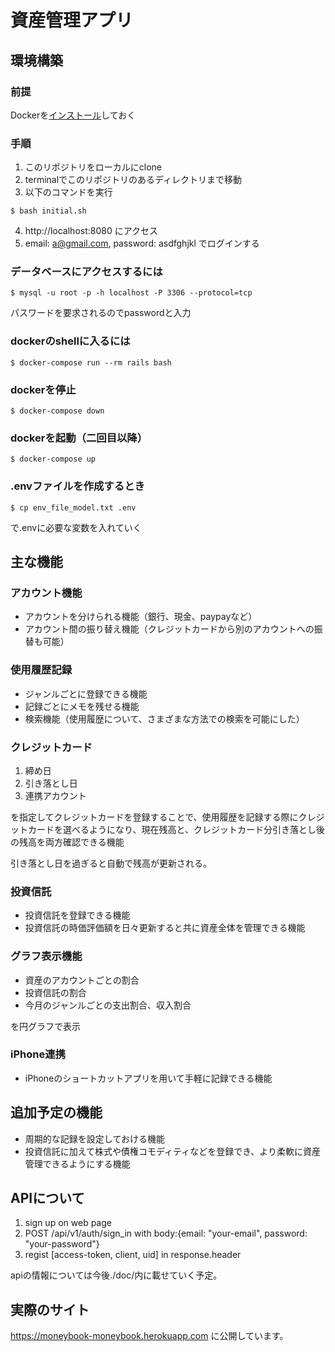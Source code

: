 # 資産管理アプリ

## 環境構築
### 前提
Dockerを[インストール](https://hub.docker.com/editions/community/docker-ce-desktop-mac)しておく

### 手順
1. このリポジトリをローカルにclone
2. terminalでこのリポジトリのあるディレクトリまで移動
3. 以下のコマンドを実行
```
$ bash initial.sh
```
4. http://localhost:8080
にアクセス
5. email: a@gmail.com, password: asdfghjkl でログインする


### データベースにアクセスするには
```
$ mysql -u root -p -h localhost -P 3306 --protocol=tcp
```

パスワードを要求されるのでpasswordと入力

### dockerのshellに入るには
```
$ docker-compose run --rm rails bash
```

### dockerを停止
```
$ docker-compose down
```

### dockerを起動（二回目以降）
```
$ docker-compose up
```

### .envファイルを作成するとき
```
$ cp env_file_model.txt .env
```
で.envに必要な変数を入れていく



## 主な機能
### アカウント機能
* アカウントを分けられる機能（銀行、現金、paypayなど）
* アカウント間の振り替え機能（クレジットカードから別のアカウントへの振替も可能）

### 使用履歴記録
* ジャンルごとに登録できる機能
* 記録ごとにメモを残せる機能
* 検索機能（使用履歴について、さまざまな方法での検索を可能にした）

### クレジットカード
1. 締め日
2. 引き落とし日
3. 連携アカウント

を指定してクレジットカードを登録することで、使用履歴を記録する際にクレジットカードを選べるようになり、現在残高と、クレジットカード分引き落とし後の残高を両方確認できる機能

引き落とし日を過ぎると自動で残高が更新される。

### 投資信託
* 投資信託を登録できる機能
* 投資信託の時価評価額を日々更新すると共に資産全体を管理できる機能

### グラフ表示機能
* 資産のアカウントごとの割合
* 投資信託の割合
* 今月のジャンルごとの支出割合、収入割合

を円グラフで表示

### iPhone連携
* iPhoneのショートカットアプリを用いて手軽に記録できる機能

## 追加予定の機能
* 周期的な記録を設定しておける機能
* 投資信託に加えて株式や債権コモディティなどを登録でき、より柔軟に資産管理できるようにする機能

## APIについて
1. sign up on web page
2. POST /api/v1/auth/sign_in with body:{email: "your-email", password: "your-password"}
3. regist [access-token, client, uid] in response.header

apiの情報については今後./doc/内に載せていく予定。

## 実際のサイト
https://moneybook-moneybook.herokuapp.com
に公開しています。
